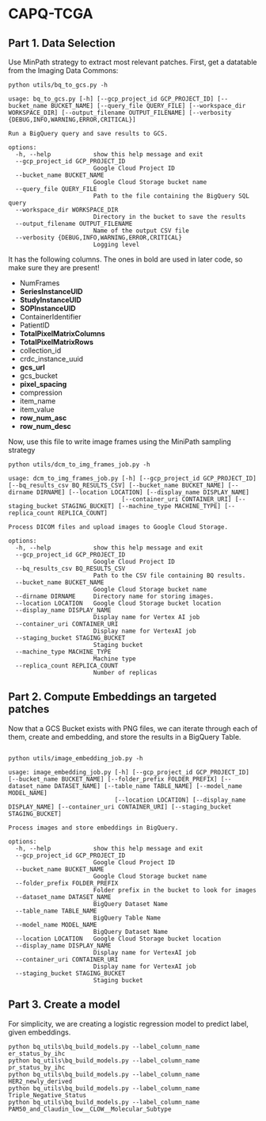 # CAPQ-TCGA

## Part 1. Data Selection

Use MinPath strategy to extract most relevant patches.  First, get a datatable from the Imaging Data Commons:
```shell
python utils/bq_to_gcs.py -h 

usage: bq_to_gcs.py [-h] [--gcp_project_id GCP_PROJECT_ID] [--bucket_name BUCKET_NAME] [--query_file QUERY_FILE] [--workspace_dir WORKSPACE_DIR] [--output_filename OUTPUT_FILENAME] [--verbosity {DEBUG,INFO,WARNING,ERROR,CRITICAL}]

Run a BigQuery query and save results to GCS.

options:
  -h, --help            show this help message and exit
  --gcp_project_id GCP_PROJECT_ID
                        Google Cloud Project ID
  --bucket_name BUCKET_NAME
                        Google Cloud Storage bucket name
  --query_file QUERY_FILE
                        Path to the file containing the BigQuery SQL query
  --workspace_dir WORKSPACE_DIR
                        Directory in the bucket to save the results
  --output_filename OUTPUT_FILENAME
                        Name of the output CSV file
  --verbosity {DEBUG,INFO,WARNING,ERROR,CRITICAL}
                        Logging level

```
It has the following columns.  The ones in bold are used in later code, so make sure they are present!
* NumFrames
* **SeriesInstanceUID**
* **StudyInstanceUID**
*  **SOPInstanceUID**
* ContainerIdentifier
* PatientID
* **TotalPixelMatrixColumns**
* **TotalPixelMatrixRows**
* collection_id
* crdc_instance_uuid
* **gcs_url**
* gcs_bucket
* **pixel_spacing**
* compression
* item_name
* item_value
* **row_num_asc**
* **row_num_desc**

Now, use this file to write image frames using the MiniPath sampling strategy
```shell
python utils/dcm_to_img_frames_job.py -h 

usage: dcm_to_img_frames_job.py [-h] [--gcp_project_id GCP_PROJECT_ID] [--bq_results_csv BQ_RESULTS_CSV] [--bucket_name BUCKET_NAME] [--dirname DIRNAME] [--location LOCATION] [--display_name DISPLAY_NAME]
                                [--container_uri CONTAINER_URI] [--staging_bucket STAGING_BUCKET] [--machine_type MACHINE_TYPE] [--replica_count REPLICA_COUNT]

Process DICOM files and upload images to Google Cloud Storage.

options:
  -h, --help            show this help message and exit
  --gcp_project_id GCP_PROJECT_ID
                        Google Cloud Project ID
  --bq_results_csv BQ_RESULTS_CSV
                        Path to the CSV file containing BQ results.
  --bucket_name BUCKET_NAME
                        Google Cloud Storage bucket name
  --dirname DIRNAME     Directory name for storing images.
  --location LOCATION   Google Cloud Storage bucket location
  --display_name DISPLAY_NAME
                        Display name for Vertex AI job
  --container_uri CONTAINER_URI
                        Display name for VertexAI job
  --staging_bucket STAGING_BUCKET
                        Staging bucket
  --machine_type MACHINE_TYPE
                        Machine type
  --replica_count REPLICA_COUNT
                        Number of replicas
```
## Part 2. Compute Embeddings an targeted patches
Now that a GCS Bucket exists with PNG files, we can iterate through each of them, create and embedding, and store 
the results in a BigQuery Table.

```shell

python utils/image_embedding_job.py -h

usage: image_embedding_job.py [-h] [--gcp_project_id GCP_PROJECT_ID] [--bucket_name BUCKET_NAME] [--folder_prefix FOLDER_PREFIX] [--dataset_name DATASET_NAME] [--table_name TABLE_NAME] [--model_name MODEL_NAME]
                              [--location LOCATION] [--display_name DISPLAY_NAME] [--container_uri CONTAINER_URI] [--staging_bucket STAGING_BUCKET]

Process images and store embeddings in BigQuery.

options:
  -h, --help            show this help message and exit
  --gcp_project_id GCP_PROJECT_ID
                        Google Cloud Project ID
  --bucket_name BUCKET_NAME
                        Google Cloud Storage bucket name
  --folder_prefix FOLDER_PREFIX
                        Folder prefix in the bucket to look for images
  --dataset_name DATASET_NAME
                        BigQuery Dataset Name
  --table_name TABLE_NAME
                        BigQuery Table Name
  --model_name MODEL_NAME
                        BigQuery Dataset Name
  --location LOCATION   Google Cloud Storage bucket location
  --display_name DISPLAY_NAME
                        Display name for VertexAI job
  --container_uri CONTAINER_URI
                        Display name for VertexAI job
  --staging_bucket STAGING_BUCKET
                        Staging bucket
```

## Part 3. Create a model
For simplicity, we are creating a logistic regression model to predict label, given embeddings.
```shell
python bq_utils\bq_build_models.py --label_column_name er_status_by_ihc
python bq_utils\bq_build_models.py --label_column_name pr_status_by_ihc
python bq_utils\bq_build_models.py --label_column_name HER2_newly_derived
python bq_utils\bq_build_models.py --label_column_name Triple_Negative_Status
python bq_utils\bq_build_models.py --label_column_name PAM50_and_Claudin_low__CLOW__Molecular_Subtype
```